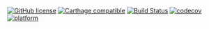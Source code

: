 [![GitHub license](https://img.shields.io/badge/license-MIT-lightgrey.svg)](https://raw.githubusercontent.com/appcompany/SwiftSky/master/LICENSE)
[![Carthage compatible](https://img.shields.io/badge/carthage-compatible-4BC51D.svg?style=flat)](https://github.com/Carthage/Carthage)
[![Build Status](https://travis-ci.org/appcompany/SwiftSky.svg?branch=master)](https://travis-ci.org/appcompany/SwiftSky)
[![codecov](https://codecov.io/gh/appcompany/SwiftSky/branch/master/graph/badge.svg)](https://codecov.io/gh/appcompany/SwiftSky)
[![platform](https://img.shields.io/cocoapods/p/SwiftSky.svg)]()